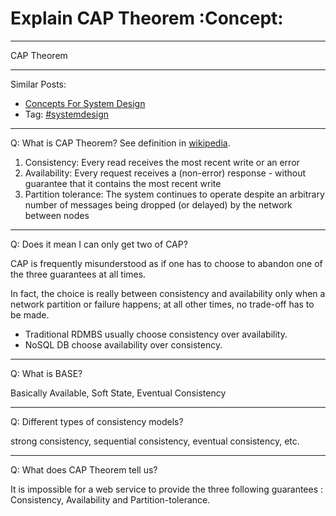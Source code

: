 # Explain CAP Theorem     :Concept:


---

CAP Theorem  

---

Similar Posts:  
-   [Concepts For System Design](https://brain.dennyzhang.com/design-concept)
-   Tag: [#systemdesign](https://brain.dennyzhang.com/tag/systemdesign)

---

Q: What is CAP Theorem? See definition in [wikipedia](https://en.wikipedia.org/wiki/CAP_theorem).  

1.  Consistency: Every read receives the most recent write or an error
2.  Availability: Every request receives a (non-error) response - without guarantee that it contains the most recent write
3.  Partition tolerance: The system continues to operate despite an arbitrary number of messages being dropped (or delayed) by the network between nodes

---

Q: Does it mean I can only get two of CAP?  

CAP is frequently misunderstood as if one has to choose to abandon one of the three guarantees at all times.  

In fact, the choice is really between consistency and availability only when a network partition or failure happens; at all other times, no trade-off has to be made.  

-   Traditional RDMBS usually choose consistency over availability.
-   NoSQL DB choose availability over consistency.

---

Q: What is BASE?  

Basically Available, Soft State, Eventual Consistency  

---

Q: Different types of consistency models?  

strong consistency, sequential consistency, eventual consistency, etc.  

---

Q: What does CAP Theorem tell us?  

It is impossible for a web service to provide the three following guarantees : Consistency, Availability and Partition-tolerance.